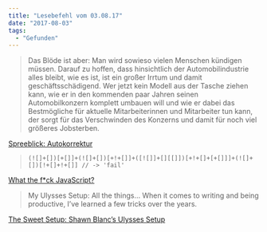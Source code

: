 ```yaml
---
title: "Lesebefehl vom 03.08.17"
date: "2017-08-03"
tags:
  - "Gefunden"
---
```


> Das Blöde ist aber: Man wird sowieso vielen Menschen kündigen müssen. Darauf zu hoffen, dass hinsichtlich der Automobilindustrie alles bleibt, wie es ist, ist ein großer Irrtum und damit geschäftsschädigend. Wer jetzt kein Modell aus der Tasche ziehen kann, wie er in den kommenden paar Jahren seinen Automobilkonzern komplett umbauen will und wie er dabei das Bestmögliche für aktuelle Mitarbeiterinnen und Mitarbeiter tun kann, der sorgt für das Verschwinden des Konzerns und damit für noch viel größeres Jobsterben.

[Spreeblick: Autokorrektur](http://www.spreeblick.com/blog/2017/08/02/autokorrektur/)

> `(![]+[])[+[]]+(![]+[])[+!+[]]+([![]]+[][[]])[+!+[]+[+[]]]+(![]+[])[!+[]+!+[]] // -> 'fail'`

[What the f\*ck JavaScript?](https://github.com/denysdovhan/wtfjs)

> My Ulysses Setup: All the things… When it comes to writing and being productive, I’ve learned a few tricks over the years.

[The Sweet Setup: Shawn Blanc’s Ulysses Setup](http://thesweetsetup.com/shawn-blanc-ulysses-setup/)
